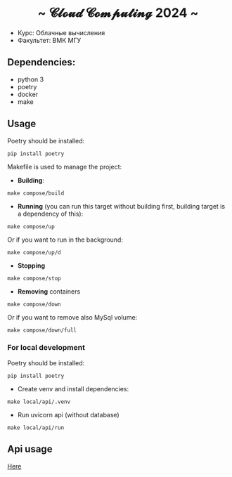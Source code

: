 <body>
<h1 align="center">~ 𝓒𝓵𝓸𝓾𝓭 𝓒𝓸𝓶𝓹𝓾𝓽𝓲𝓷𝓰 2024 ~</h1>
<div>

* Курс: Облачные вычисления
* Факультет: ВМК МГУ

## Dependencies:
* python 3
* poetry
* docker
* make

## Usage
Poetry should be installed:
``` 
pip install poetry
```


Makefile is used to manage the project:
* **Building**:
```
make compose/build
```
* **Running** (you can run this target without building first, building target is a dependency of this):
```
make compose/up
```
Or if you want to run in the background:
```
make compose/up/d
```
* **Stopping**
```
make compose/stop
```
* **Removing** containers
```
make compose/down
```
Or if you want to remove also MySql volume:
```
make compose/down/full
```

### For local development
Poetry should be installed:
``` 
pip install poetry
```

* Create venv and install dependencies:
``` 
make local/api/.venv
```

* Run uvicorn api (without database)
``` 
make local/api/run
```

## Api usage
[Here](api/README.md)